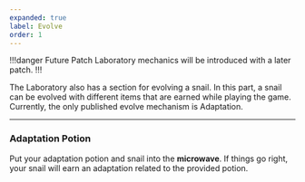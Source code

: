 ```yaml
---
expanded: true
label: Evolve
order: 1
---
```

!!!danger Future Patch
Laboratory mechanics will be introduced with a later patch.
!!!

The Laboratory also has a section for evolving a snail. In this part, a snail can be evolved with different items that are earned while playing the game. Currently, the only published evolve mechanism is Adaptation.

---

### Adaptation Potion
Put your adaptation potion and snail into the **microwave**. If things go right, your snail will earn an adaptation related to the provided potion.